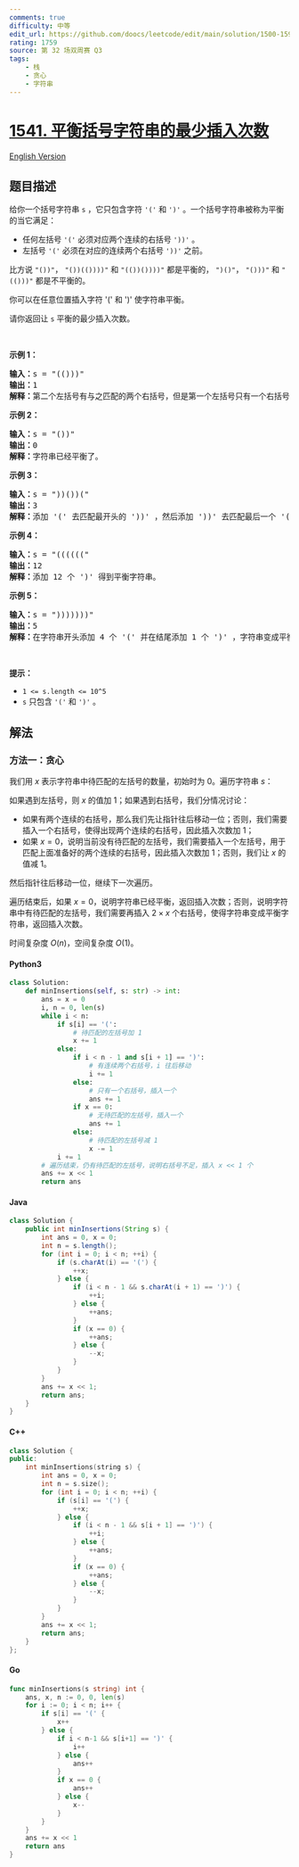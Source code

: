 ```yaml
---
comments: true
difficulty: 中等
edit_url: https://github.com/doocs/leetcode/edit/main/solution/1500-1599/1541.Minimum%20Insertions%20to%20Balance%20a%20Parentheses%20String/README.md
rating: 1759
source: 第 32 场双周赛 Q3
tags:
    - 栈
    - 贪心
    - 字符串
---
```


<!-- problem:start -->

# [1541. 平衡括号字符串的最少插入次数](https://leetcode.cn/problems/minimum-insertions-to-balance-a-parentheses-string)

[English Version](/solution/1500-1599/1541.Minimum%20Insertions%20to%20Balance%20a%20Parentheses%20String/README_EN.md)

## 题目描述

<!-- description:start -->

<p>给你一个括号字符串&nbsp;<code>s</code>&nbsp;，它只包含字符&nbsp;<code>&#39;(&#39;</code> 和&nbsp;<code>&#39;)&#39;</code>&nbsp;。一个括号字符串被称为平衡的当它满足：</p>

<ul>
	<li>任何左括号&nbsp;<code>&#39;(&#39;</code>&nbsp;必须对应两个连续的右括号&nbsp;<code>&#39;))&#39;</code>&nbsp;。</li>
	<li>左括号&nbsp;<code>&#39;(&#39;</code>&nbsp;必须在对应的连续两个右括号&nbsp;<code>&#39;))&#39;</code>&nbsp;之前。</li>
</ul>

<p>比方说&nbsp;<code>&quot;())&quot;</code>，&nbsp;<code>&quot;())(())))&quot;</code> 和&nbsp;<code>&quot;(())())))&quot;</code>&nbsp;都是平衡的，&nbsp;<code>&quot;)()&quot;</code>，&nbsp;<code>&quot;()))&quot;</code> 和&nbsp;<code>&quot;(()))&quot;</code>&nbsp;都是不平衡的。</p>

<p>你可以在任意位置插入字符 &#39;(&#39; 和 &#39;)&#39; 使字符串平衡。</p>

<p>请你返回让 <code>s</code>&nbsp;平衡的最少插入次数。</p>

<p>&nbsp;</p>

<p><strong>示例 1：</strong></p>

<pre><strong>输入：</strong>s = &quot;(()))&quot;
<strong>输出：</strong>1
<strong>解释：</strong>第二个左括号有与之匹配的两个右括号，但是第一个左括号只有一个右括号。我们需要在字符串结尾额外增加一个 &#39;)&#39; 使字符串变成平衡字符串 &quot;(())))&quot; 。
</pre>

<p><strong>示例 2：</strong></p>

<pre><strong>输入：</strong>s = &quot;())&quot;
<strong>输出：</strong>0
<strong>解释：</strong>字符串已经平衡了。
</pre>

<p><strong>示例 3：</strong></p>

<pre><strong>输入：</strong>s = &quot;))())(&quot;
<strong>输出：</strong>3
<strong>解释：</strong>添加 &#39;(&#39; 去匹配最开头的 &#39;))&#39; ，然后添加 &#39;))&#39; 去匹配最后一个 &#39;(&#39; 。
</pre>

<p><strong>示例 4：</strong></p>

<pre><strong>输入：</strong>s = &quot;((((((&quot;
<strong>输出：</strong>12
<strong>解释：</strong>添加 12 个 &#39;)&#39; 得到平衡字符串。
</pre>

<p><strong>示例 5：</strong></p>

<pre><strong>输入：</strong>s = &quot;)))))))&quot;
<strong>输出：</strong>5
<strong>解释：</strong>在字符串开头添加 4 个 &#39;(&#39; 并在结尾添加 1 个 &#39;)&#39; ，字符串变成平衡字符串 &quot;(((())))))))&quot; 。
</pre>

<p>&nbsp;</p>

<p><strong>提示：</strong></p>

<ul>
	<li><code>1 &lt;= s.length &lt;= 10^5</code></li>
	<li><code>s</code>&nbsp;只包含&nbsp;<code>&#39;(&#39;</code> 和&nbsp;<code>&#39;)&#39;</code>&nbsp;。</li>
</ul>

<!-- description:end -->

## 解法

<!-- solution:start -->

### 方法一：贪心

我们用 $x$ 表示字符串中待匹配的左括号的数量，初始时为 $0$。遍历字符串 $s$：

如果遇到左括号，则 $x$ 的值加 $1$；如果遇到右括号，我们分情况讨论：

-   如果有两个连续的右括号，那么我们先让指针往后移动一位；否则，我们需要插入一个右括号，使得出现两个连续的右括号，因此插入次数加 $1$；
-   如果 $x = 0$，说明当前没有待匹配的左括号，我们需要插入一个左括号，用于匹配上面准备好的两个连续的右括号，因此插入次数加 $1$；否则，我们让 $x$ 的值减 $1$。

然后指针往后移动一位，继续下一次遍历。

遍历结束后，如果 $x = 0$，说明字符串已经平衡，返回插入次数；否则，说明字符串中有待匹配的左括号，我们需要再插入 $2 \times x$ 个右括号，使得字符串变成平衡字符串，返回插入次数。

时间复杂度 $O(n)$，空间复杂度 $O(1)$。

<!-- tabs:start -->

#### Python3

```python
class Solution:
    def minInsertions(self, s: str) -> int:
        ans = x = 0
        i, n = 0, len(s)
        while i < n:
            if s[i] == '(':
                # 待匹配的左括号加 1
                x += 1
            else:
                if i < n - 1 and s[i + 1] == ')':
                    # 有连续两个右括号，i 往后移动
                    i += 1
                else:
                    # 只有一个右括号，插入一个
                    ans += 1
                if x == 0:
                    # 无待匹配的左括号，插入一个
                    ans += 1
                else:
                    # 待匹配的左括号减 1
                    x -= 1
            i += 1
        # 遍历结束，仍有待匹配的左括号，说明右括号不足，插入 x << 1 个
        ans += x << 1
        return ans
```

#### Java

```java
class Solution {
    public int minInsertions(String s) {
        int ans = 0, x = 0;
        int n = s.length();
        for (int i = 0; i < n; ++i) {
            if (s.charAt(i) == '(') {
                ++x;
            } else {
                if (i < n - 1 && s.charAt(i + 1) == ')') {
                    ++i;
                } else {
                    ++ans;
                }
                if (x == 0) {
                    ++ans;
                } else {
                    --x;
                }
            }
        }
        ans += x << 1;
        return ans;
    }
}
```

#### C++

```cpp
class Solution {
public:
    int minInsertions(string s) {
        int ans = 0, x = 0;
        int n = s.size();
        for (int i = 0; i < n; ++i) {
            if (s[i] == '(') {
                ++x;
            } else {
                if (i < n - 1 && s[i + 1] == ')') {
                    ++i;
                } else {
                    ++ans;
                }
                if (x == 0) {
                    ++ans;
                } else {
                    --x;
                }
            }
        }
        ans += x << 1;
        return ans;
    }
};
```

#### Go

```go
func minInsertions(s string) int {
	ans, x, n := 0, 0, len(s)
	for i := 0; i < n; i++ {
		if s[i] == '(' {
			x++
		} else {
			if i < n-1 && s[i+1] == ')' {
				i++
			} else {
				ans++
			}
			if x == 0 {
				ans++
			} else {
				x--
			}
		}
	}
	ans += x << 1
	return ans
}
```

<!-- tabs:end -->

<!-- solution:end -->

<!-- problem:end -->
